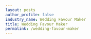 ```yaml
---
layout: posts 
author_profile: false 
industry_name: Wedding Favour Maker
title: Wedding Favour Maker
permalink: /wedding-favour-maker
---
```

